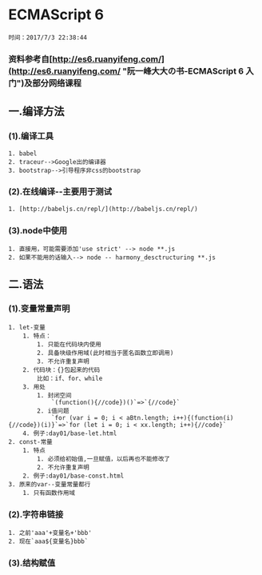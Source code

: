 # ECMAScript 6
	
	时间：2017/7/3 22:38:44 

### 资料参考自[http://es6.ruanyifeng.com/](http://es6.ruanyifeng.com/ "阮一峰大大の书-ECMAScript 6 入门")及部分网络课程

## 一.编译方法

### (1).编译工具

	1. babel
	2. traceur-->Google出的编译器
	3. bootstrap-->引导程序非css的bootstrap

### (2).在线编译--主要用于测试

	1. [http://babeljs.cn/repl/](http://babeljs.cn/repl/)
	
### (3).node中使用
	
	1. 直接用，可能需要添加'use strict' --> node **.js
	2. 如果不能用的话输入--> node -- harmony_desctructuring **.js

## 二.语法
	
### (1).变量常量声明
	
	1. let-变量
		1. 特点：
			1. 只能在代码块内使用
			2. 具备块级作用域(此时相当于匿名函数立即调用)
			3. 不允许重复声明
		2. 代码块：{}包起来的代码
			比如：if、for、while
		3. 用处
			1. 封闭空间
				`(function(){//code})()`=>`{//code}`
			2. i值问题
				`for (var i = 0; i < aBtn.length; i++){(function(i){//code})(i)}`=>`for (let i = 0; i < xx.length; i++){//code}`
		4. 例子:day01/base-let.html
	2. const-常量
		1. 特点
			1. 必须给初始值,一旦赋值，以后再也不能修改了
			2. 不允许重复声明
		2. 例子:day01/base-const.html
	3. 原来的var--变量常量都行
		1. 只有函数作用域
		
### (2).字符串链接

	1. 之前'aaa'+变量名+'bbb'
	2. 现在`aaa${变量名}bbb`

### (3).结构赋值